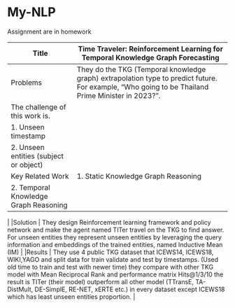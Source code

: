 # My-NLP
Assignment are in homework


|Title | Time Traveler: Reinforcement Learning for Temporal Knowledge Graph Forecasting|
|----------------------------------|------------------------------|
|Problems | They do the TKG (Temporal knowledge graph) extrapolation type to predict future. For example, “Who going to be Thailand Prime Minister in 2023?”. |
|The challenge of this work is.|
 |1. Unseen timestamp |
|2. Unseen entities (subject or object)|
|Key Related Work | 1. Static Knowledge Graph Reasoning|
|2. Temporal Knowledge Graph Reasoning|
|
|Solution | They design Reinforcement learning framework and policy network and make the agent named TITer travel on the TKG to find answer.
 For unseen entities they represent unseen entities by leveraging the query information and embeddings of the trained entities, named Inductive Mean (IM)
|
|Results | They use 4 public TKG dataset that ICEWS14, ICEWS18, WIKI,YAGO and split data for train validate and test by timestamps. (Used old time to train and test with newer time)
they compare with other TKG model with Mean Reciprocal Rank and performance matrix Hits@1/3/10
the result is TITer (their model) outperform all other model (TTransE, TA-DistMult, DE-SimplE, RE-NET, xERTE  etc.) in every dataset except ICEWS18 which has least unseen entities proportion.
|
